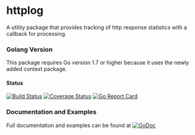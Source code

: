 # httplog
A utility package that provides tracking of http response statistics with a
callback for processing.

### Golang Version
This package requires Go version 1.7 or higher because it uses the newly added
context package.

#### Status
[![Build Status](https://travis-ci.org/gogolfing/httplog.svg)](https://travis-ci.org/gogolfing/httplog)
[![Coverage Status](https://coveralls.io/repos/gogolfing/httplog/badge.svg?branch=master&service=github)](https://coveralls.io/github/gogolfing/httplog?branch=master)
[![Go Report Card](https://goreportcard.com/badge/github.com/gogolfing/httplog)](https://goreportcard.com/report/github.com/gogolfing/httplog)

### Documentation and Examples
Full documentation and examples can be found at [![GoDoc](https://godoc.org/github.com/gogolfing/httplog?status.svg)](https://godoc.org/github.com/gogolfing/httplog)

